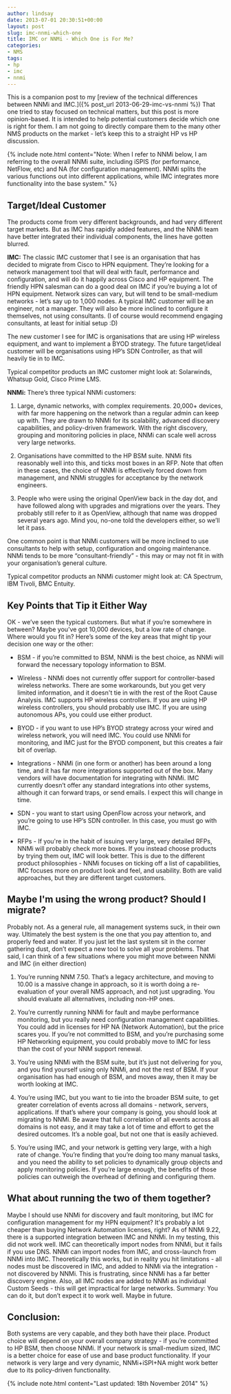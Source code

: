 ```yaml
---
author: lindsay
date: 2013-07-01 20:30:51+00:00
layout: post
slug: imc-nnmi-which-one
title: IMC or NNMi - Which One is For Me?
categories:
- NMS
tags:
- hp
- imc
- nnmi
---
```


This is a companion post to my [review of the technical differences between NNMi and IMC.]({% post_url 2013-06-29-imc-vs-nnmi %}) That one tried to stay focused on technical matters, but this post is more opinion-based. It is intended to help potential customers decide which one is right for them. I am not going to directly compare them to the many other NMS products on the market - let’s keep this to a straight HP vs HP discussion.

{% include note.html content="Note: When I refer to NNMi below, I am referring to the overall NNMi suite, including iSPIS (for performance, NetFlow, etc) and NA (for configuration management). NNMi splits the various functions out into different applications, while IMC integrates more functionality into the base system." %}

## Target/Ideal Customer

The products come from very different backgrounds, and had very different target markets. But as IMC has rapidly added features, and the NNMi team have better integrated their individual components, the lines have gotten blurred.

**IMC:** The classic IMC customer that I see is an organisation that has decided to migrate from Cisco to HPN equipment. They’re looking for a network management tool that will deal with fault, performance and configuration, and will do it happily across Cisco and HP equipment. The friendly HPN salesman can do a good deal on IMC if you’re buying a lot of HPN equipment. Network sizes can vary, but will tend to be small-medium networks - let’s say up to 1,000 nodes. A typical IMC customer will be an engineer, not a manager. They will also be more inclined to configure it themselves, not using consultants. (I of course would recommend engaging consultants, at least for initial setup :D)

The new customer I see for IMC is organisations that are using HP wireless equipment, and want to implement a BYOD strategy. The future target/ideal customer will be organisations using HP’s SDN Controller, as that will heavily tie in to IMC.

Typical competitor products an IMC customer might look at: Solarwinds, Whatsup Gold, Cisco Prime LMS.

**NNMi:**
There’s three typical NNMi customers:


  1. Large, dynamic networks, with complex requirements. 20,000+ devices, with far more happening on the network than a regular admin can keep up with. They are drawn to NNMi for its scalability, advanced discovery capabilities, and policy-driven framework. With the right discovery, grouping and monitoring policies in place, NNMi can scale well across very large networks.

  2. Organisations have committed to the HP BSM suite. NNMi fits reasonably well into this, and ticks most boxes in an RFP. Note that often in these cases, the choice of NNMi is effectively forced down from management, and NNMi struggles for acceptance by the network engineers.

  3. People who were using the original OpenView back in the day dot, and have followed along with upgrades and migrations over the years. They probably still refer to it as OpenView, although that name was dropped several years ago. Mind you, no-one told the developers either, so we’ll let it pass.


One common point is that NNMi customers will be more inclined to use consultants to help with setup, configuration and ongoing maintenance. NNMi tends to be more “consultant-friendly” - this may or may not fit in with your organisation’s general culture.

Typical competitor products an NNMi customer might look at: CA Spectrum, IBM Tivoli, BMC Entuity.


## Key Points that Tip it Either Way


OK - we’ve seen the typical customers. But what if you’re somewhere in between? Maybe you’ve got 10,000 devices, but a low rate of change. Where would you fit in? Here’s some of the key areas that might tip your decision one way or the other:


  * BSM - if you’re committed to BSM, NNMi is the best choice, as NNMi will forward the necessary topology information to BSM.

  * Wireless - NNMi does not currently offer support for controller-based wireless networks. There are some workarounds, but you get very limited information, and it doesn't tie in with the rest of the Root Cause Analysis. IMC supports HP wireless controllers. If you are using HP wireless controllers, you should probably use IMC. If you are using autonomous APs, you could use either product.

  * BYOD - if you want to use HP’s BYOD strategy across your wired and wireless network, you will need IMC. You could use NNMi for monitoring, and IMC just for the BYOD component, but this creates a fair bit of overlap.

  * Integrations - NNMi (in one form or another) has been around a long time, and it has far more integrations supported out of the box. Many vendors will have documentation for integrating with NNMi. IMC currently doesn’t offer any standard integrations into other systems, although it can forward traps, or send emails. I expect this will change in time.

  * SDN - you want to start using OpenFlow across your network, and you’re going to use HP’s SDN controller. In this case, you must go with IMC.

  * RFPs - If you're in the habit of issuing very large, very detailed RFPs, NNMi will probably check more boxes. If you instead choose products by trying them out, IMC will look better. This is due to the different product philosophies - NNMi focuses on ticking off a list of capabilities, IMC focuses more on product look and feel, and usability. Both are valid approaches, but they are different target customers.


## Maybe I'm using the wrong product? Should I migrate?


Probably not. As a general rule, all management systems suck, in their own way. Ultimately the best system is the one that you pay attention to, and properly feed and water. If you just let the last system sit in the corner gathering dust, don’t expect a new tool to solve all your problems. That said, I can think of a few situations where you might move between NNMi and IMC (in either direction)


  1. You’re running NNM 7.50. That’s a legacy architecture, and moving to 10.00 is a massive change in approach, so it is worth doing a re-evaluation of your overall NMS approach, and not just upgrading. You should evaluate all alternatives, including non-HP ones.

  2. You’re currently running NNMi for fault and maybe performance monitoring, but you really need configuration management capabilities. You could add in licenses for HP NA (Network Automation), but the price scares you. If you’re not committed to BSM, and you’re purchasing some HP Networking equipment, you could probably move to IMC for less than the cost of your NNM support renewal.

  3. You’re using NNMi with the BSM suite, but it’s just not delivering for you, and you find yourself using only NNMi, and not the rest of BSM. If your organisation has had enough of BSM, and moves away, then it may be worth looking at IMC.

  4. You’re using IMC, but you want to tie into the broader BSM suite, to get greater correlation of events across all domains - network, servers, applications. If that’s where your company is going, you should look at migrating to NNMi. Be aware that full correlation of all events across all domains is not easy, and it may take a lot of time and effort to get the desired outcomes. It’s a noble goal, but not one that is easily achieved.

  5. You’re using IMC, and your network is getting very large, with a high rate of change. You’re finding that you’re doing too many manual tasks, and you need the ability to set policies to dynamically group objects and apply monitoring policies. If you’re large enough, the benefits of those policies can outweigh the overhead of defining and configuring them.


## What about running the two of them together?


Maybe I should use NNMi for discovery and fault monitoring, but IMC for configuration management for my HPN equipment? It's probably a lot cheaper than buying Network Automation licenses, right? As of NNMi 9.22, there is a supported integration between IMC and NNMi. In my testing, this did not work well. IMC can theoretically import nodes from NNMi, but it fails if you use DNS. NNMi can import nodes from IMC, and cross-launch from NNMi into IMC. Theoretically this works, but in reality you hit limitations - all nodes must be discovered in IMC, and added to NNMi via the integration - not discovered by NNMi. This is frustrating, since NNMi has a far better discovery engine. Also, all IMC nodes are added to NNMi as individual Custom Seeds - this will get impractical for large networks. Summary: You can do it, but don’t expect it to work well. Maybe in future.


## Conclusion:


Both systems are very capable, and they both have their place. Product choice will depend on your overall company strategy - if you’re committed to HP BSM, then choose NNMi. If your network is small-medium sized, IMC is a better choice for ease of use and base product functionality. If your network is very large and very dynamic, NNMi+iSPI+NA might work better due to its policy-driven functionality.

{% include note.html content="Last updated: 18th November 2014" %}
